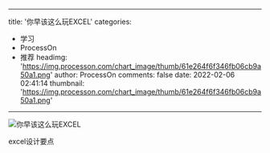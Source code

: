 
---
title: '你早该这么玩EXCEL'
categories: 
 - 学习
 - ProcessOn
 - 推荐
headimg: 'https://img.processon.com/chart_image/thumb/61e264f6f346fb06cb9a50a1.png'
author: ProcessOn
comments: false
date: 2022-02-06 02:41:14
thumbnail: 'https://img.processon.com/chart_image/thumb/61e264f6f346fb06cb9a50a1.png'
---

<div>   
<img class="thumb" alt="你早该这么玩EXCEL" src="https://img.processon.com/chart_image/thumb/61e264f6f346fb06cb9a50a1.png" referrerpolicy="no-referrer">
<p>excel设计要点</p>  
</div>
            